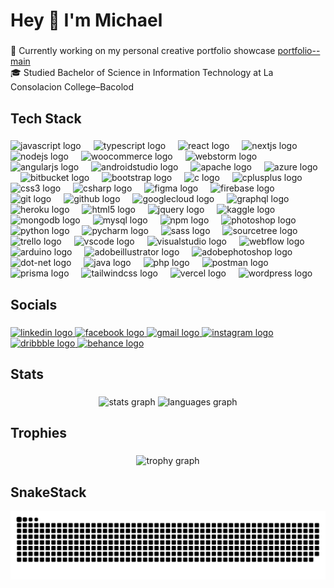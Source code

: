 <h1 align="left">Hey 👋 I'm Michael</h1>

###

<p align="left">🔨 Currently working on my personal creative portfolio showcase <a href="https://michaeldiopenes7.github.io/portfolio--main/" target="_blank">portfolio--main</a><br>🎓 Studied Bachelor of Science in Information Technology at La Consolacion College–Bacolod</p>

###

<h2 align="left">Tech Stack</h2>

###

<div align="left">
<img src="https://skillicons.dev/icons?i=js" height="40" alt="javascript logo" />
  <img width="12" />
  <picture><img src="https://cdn.jsdelivr.net/gh/devicons/devicon/icons/typescript/typescript-original.svg" height="40" alt="typescript logo" /></picture>
  <img width="12" />
  <picture><img src="https://skillicons.dev/icons?i=react" height="40" alt="react logo" /></picture>
  <img width="12" />
  <picture><img src="https://skillicons.dev/icons?i=nextjs" height="40" alt="nextjs logo" /></picture>
  <img width="12" />
  <picture><img src="https://skillicons.dev/icons?i=nodejs" height="40" alt="nodejs logo" /></picture>
  <img width="12" />
  <picture><img src="https://cdn.jsdelivr.net/gh/devicons/devicon/icons/woocommerce/woocommerce-original.svg" height="40" alt="woocommerce logo" /></picture>
  <img width="12" />
  <picture><img src="https://cdn.jsdelivr.net/gh/devicons/devicon/icons/webstorm/webstorm-original.svg" height="40" alt="webstorm logo" /></picture>
  <img width="12" />
  <picture><img src="https://skillicons.dev/icons?i=angular" height="40" alt="angularjs logo" /></picture>
  <img width="12" />
  <picture><img src="https://skillicons.dev/icons?i=androidstudio" height="40" alt="androidstudio logo" /></picture>
  <img width="12" />
  <picture><img src="https://cdn.simpleicons.org/apache/D22128" height="40" alt="apache logo" /></picture>
  <img width="12" />
  <picture><img src="https://cdn.jsdelivr.net/gh/devicons/devicon/icons/azure/azure-original.svg" height="40" alt="azure logo" /></picture>
  <img width="12" />
  <picture><img src="https://cdn.jsdelivr.net/gh/devicons/devicon/icons/bitbucket/bitbucket-original.svg" height="40" alt="bitbucket logo" /></picture>
  <img width="12" />
  <picture><img src="https://cdn.jsdelivr.net/gh/devicons/devicon/icons/bootstrap/bootstrap-original.svg" height="40" alt="bootstrap logo" /></picture>
  <img width="12" />
  <picture><img src="https://cdn.jsdelivr.net/gh/devicons/devicon/icons/c/c-original.svg" height="40" alt="c logo" /></picture>
  <img width="12" />
  <picture><img src="https://cdn.jsdelivr.net/gh/devicons/devicon/icons/cplusplus/cplusplus-original.svg" height="40" alt="cplusplus logo" /></picture>
  <img width="12" />
  <picture><img src="https://skillicons.dev/icons?i=css" height="40" alt="css3 logo" /></picture>
  <img width="12" />
  <picture><img src="https://skillicons.dev/icons?i=cs" height="40" alt="csharp logo" /></picture>
  <img width="12" />
  <picture><img src="https://skillicons.dev/icons?i=figma" height="40" alt="figma logo" /></picture>
  <img width="12" />
  <picture><img src="https://cdn.jsdelivr.net/gh/devicons/devicon/icons/firebase/firebase-plain.svg" height="40" alt="firebase logo" /></picture>
  <img width="12" />
  <picture><img src="https://skillicons.dev/icons?i=git" height="40" alt="git logo" /></picture>
  <img width="12" />
  <picture><img src="https://skillicons.dev/icons?i=github" height="40" alt="github logo" /></picture>
  <img width="12" />
  <picture><img src="https://skillicons.dev/icons?i=gcp" height="40" alt="googlecloud logo" /></picture>
  <img width="12" />
  <picture><img src="https://skillicons.dev/icons?i=graphql" height="40" alt="graphql logo" /></picture>
  <img width="12" />
  <picture><img src="https://skillicons.dev/icons?i=heroku" height="40" alt="heroku logo" /></picture>
  <img width="12" />
  <picture><img src="https://skillicons.dev/icons?i=html" height="40" alt="html5 logo" /></picture>
  <img width="12" />
  <picture><img src="https://skillicons.dev/icons?i=jquery" height="40" alt="jquery logo" /></picture>
  <img width="12" />
  <picture><img src="https://cdn.jsdelivr.net/gh/devicons/devicon/icons/kaggle/kaggle-original.svg" height="40" alt="kaggle logo" /></picture>
  <img width="12" />
  <picture><img src="https://skillicons.dev/icons?i=mongodb" height="40" alt="mongodb logo" /></picture>
  <img width="12" />
  <picture><img src="https://skillicons.dev/icons?i=mysql" height="40" alt="mysql logo" /></picture>
  <img width="12" />
  <picture><img src="https://cdn.jsdelivr.net/gh/devicons/devicon/icons/npm/npm-original-wordmark.svg" height="40" alt="npm logo" /></picture>
  <img width="12" />
  <picture><img src="https://cdn.jsdelivr.net/gh/devicons/devicon/icons/photoshop/photoshop-plain.svg" height="40" alt="photoshop logo" /></picture>
  <img width="12" />
  <picture><img src="https://skillicons.dev/icons?i=py" height="40" alt="python logo" /></picture>
  <img width="12" />
  <picture><img src="https://cdn.jsdelivr.net/gh/devicons/devicon/icons/pycharm/pycharm-original.svg" height="40" alt="pycharm logo" /></picture>
  <img width="12" />
  <picture><img src="https://cdn.jsdelivr.net/gh/devicons/devicon/icons/sass/sass-original.svg" height="40" alt="sass logo" /></picture>
  <img width="12" />
  <picture><img src="https://cdn.jsdelivr.net/gh/devicons/devicon/icons/sourcetree/sourcetree-original.svg" height="40" alt="sourcetree logo" /></picture>
  <img width="12" />
  <picture><img src="https://cdn.jsdelivr.net/gh/devicons/devicon/icons/trello/trello-plain.svg" height="40" alt="trello logo" /></picture>
  <img width="12" />
  <picture><img src="https://cdn.jsdelivr.net/gh/devicons/devicon/icons/vscode/vscode-original.svg" height="40" alt="vscode logo" /></picture>
  <img width="12" />
  <picture><img src="https://cdn.jsdelivr.net/gh/devicons/devicon/icons/visualstudio/visualstudio-plain.svg" height="40" alt="visualstudio logo" /></picture>
  <img width="12" />
  <picture><img src="https://cdn.jsdelivr.net/gh/devicons/devicon/icons/webflow/webflow-original.svg" height="40" alt="webflow logo" /></picture>
  <img width="12" />
  <picture><img src="https://skillicons.dev/icons?i=arduino" height="40" alt="arduino logo" /></picture>
  <img width="12" />
  <picture><img src="https://skillicons.dev/icons?i=ai" height="40" alt="adobeillustrator logo" /></picture>
  <img width="12" />
  <picture><img src="https://skillicons.dev/icons?i=ps" height="40" alt="adobephotoshop logo" /></picture>
  <img width="12" />
  <picture><img src="https://skillicons.dev/icons?i=dotnet" height="40" alt="dot-net logo" /></picture>
  <img width="12" />
  <picture><img src="https://skillicons.dev/icons?i=java" height="40" alt="java logo" /></picture>
  <img width="12" />
  <picture><img src="https://skillicons.dev/icons?i=php" height="40" alt="php logo" /></picture>
  <img width="12" />
  <picture><img src="https://skillicons.dev/icons?i=postman" height="40" alt="postman logo" /></picture>
  <img width="12" />
  <picture><img src="https://skillicons.dev/icons?i=prisma" height="40" alt="prisma logo" /></picture>
  <img width="12" />
  <picture><img src="https://skillicons.dev/icons?i=tailwind" height="40" alt="tailwindcss logo" /></picture>
  <img width="12" />
  <picture><img src="https://skillicons.dev/icons?i=vercel" height="40" alt="vercel logo" /></picture>
  <img width="12" />
  <picture><img src="https://cdn.simpleicons.org/wordpress/21759B" height="40" alt="wordpress logo" /></picture>
</div>


###

<h2 align="left">Socials</h2>

###

<div align="left">
  <a href="https://www.linkedin.com/in/michael-john-diopenes-900680308/" target="_blank">
    <img src="https://raw.githubusercontent.com/maurodesouza/profile-readme-generator/master/src/assets/icons/social/linkedin/default.svg" width="52" height="40" alt="linkedin logo"  />
  </a>
  <a href="https://www.facebook.com/MichaelJohnnnnn" target="_blank">
    <img src="https://raw.githubusercontent.com/maurodesouza/profile-readme-generator/master/src/assets/icons/social/facebook/default.svg" width="52" height="40" alt="facebook logo"  />
  </a>
  <a href=" michaeldiopenes7@gmail.com" target="_blank">
    <img src="https://raw.githubusercontent.com/maurodesouza/profile-readme-generator/master/src/assets/icons/social/gmail/default.svg" width="52" height="40" alt="gmail logo"  />
  </a>
  <a href="https://www.instagram.com/michael_92302/" target="_blank">
    <img src="https://raw.githubusercontent.com/maurodesouza/profile-readme-generator/master/src/assets/icons/social/instagram/default.svg" width="52" height="40" alt="instagram logo"  />
  </a>
  <a href="https://dribbble.com/emjay23" target="_blank">
    <img src="https://raw.githubusercontent.com/maurodesouza/profile-readme-generator/master/src/assets/icons/social/dribbble/default.svg" width="52" height="40" alt="dribbble logo"  />
  </a>
  <a href="https://www.behance.net/michaeldiopenes" target="_blank">
    <img src="https://raw.githubusercontent.com/maurodesouza/profile-readme-generator/master/src/assets/icons/social/behance/default.svg" width="52" height="40" alt="behance logo"  />
  </a>
</div>

###

<h2 align="left">Stats</h2>

###

<div align="center">
  <picture><img src="https://github-readme-stats.vercel.app/api?username=michaeldiopenes7&hide_title=true&hide_rank=false&show_icons=true&include_all_commits=true&count_private=true&disable_animations=false&theme=default&locale=en&hide_border=true&order=1" height="150" alt="stats graph"  /></picture>
  <picture><img src="https://github-readme-stats.vercel.app/api/top-langs?username=michaeldiopenes7&locale=en&hide_title=false&layout=compact&card_width=320&langs_count=5&theme=default&hide_border=true&order=2" height="150" alt="languages graph"  /></picture>
  
###

<h2 align="left">Trophies</h2>

###

<picture><img src="https://github-profile-trophy.vercel.app?username=michaeldiopenes7&theme=onestar&column=-1&row=1&margin-w=8&margin-h=8&no-bg=true&no-frame=true&order=4" height="150" alt="trophy graph"  /></picture>
</div>

###

###

<h2 align="left">SnakeStack</h2>

<picture>
  <source media="(prefers-color-scheme: dark)" srcset="https://raw.githubusercontent.com/michaeldiopenes7/michaeldiopenes7/output/github-snake-dark.svg" />
  <source media="(prefers-color-scheme: light)" srcset="https://raw.githubusercontent.com/michaeldiopenes7/michaeldiopenes7/output/github-snake.svg" />
  <img alt="github-snake" src="https://raw.githubusercontent.com/michaeldiopenes7/michaeldiopenes7/output/github-snake.svg" />
</picture>

